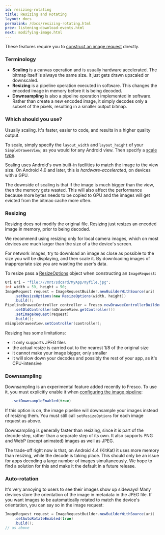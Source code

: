 ```yaml
---
id: resizing-rotating
title: Resizing and Rotating
layout: docs
permalink: /docs/resizing-rotating.html
prev: listening-download-events.html
next: modifying-image.html
---
```


These features require you to [construct an image request](using-controllerbuilder.html#ImageRequest) directly.

### Terminology

- **Scaling** is a canvas operation and is usually hardware accelerated. The bitmap itself is always the same size. It just gets drawn upscaled or downscaled.
- **Resizing** is a pipeline operation executed in software. This changes the encoded image in memory before it is being decoded.
- **Downsampling** is also a pipeline operation implemented in software. Rather than create a new encoded image, it simply decodes only a subset of the pixels, resulting in a smaller output bitmap.

### Which should you use?

Usually scaling. It's faster, easier to code, and results in a higher quality output.

To scale, simply specify the `layout_width` and `layout_height` of your `SimpleDraweeView`, as you would for any Android view. Then specify a [scale type](scaling.html).

Scaling uses Android's own built-in facilities to match the image to the view size. On Android 4.0 and later, this is *hardware-accelerated*, on devices with a GPU. 

The downside of scaling is that if the image is much bigger than the view, then the memory gets wasted. This will also affect the performance because more bytes needs to be copied to GPU and the images will get evicted from the bitmao cache more often.

### Resizing

Resizing does not modify the original file. Resizing just resizes an encoded image in memory, prior to being decoded.

We recommend using resizing only for local camera images, which on most devices are much larger than the size of a the device's screen.

For network images, try to download an image as close as possible to the size you will be displaying, and then scale it. By downloading images of inappropriate size you are wasting the user's data.

To resize pass a [ResizeOptions](../javadoc/reference/com/facebook/imagepipeline/common/ResizeOptions.html) object when constructing an `ImageRequest`:

```java
Uri uri = "file:///mnt/sdcard/MyApp/myfile.jpg";
int width = 50, height = 50;
ImageRequest request = ImageRequestBuilder.newBuilderWithSource(uri)
    .setResizeOptions(new ResizeOptions(width, height))
    .build();
PipelineDraweeController controller = Fresco.newDraweeControllerBuilder()
    .setOldController(mDraweeView.getController())
    .setImageRequest(request)
    .build();
mSimpleDraweeView.setController(controller);
```

Resizing has some limitations:
* it only supports JPEG files
* the actual resize is carried out to the nearest 1/8 of the original size
* it cannot make your image bigger, only smaller
* it will slow down your decodes and possibly the rest of your app, as it's CPU-intensive

### Downsampling

Downsampling is an experimental feature added recently to Fresco. To use it, you must explicitly enable it when [configuring the image pipeline](configure-image-pipeline.html#_):

```java
   .setDownsampleEnabled(true)
```

If this option is on, the image pipeline will downsample your images instead of resizing them. You must still call `setResizeOptions` for each image request as above.

Downsampling is generally faster than resizing, since it is part of the decode step, rather than a separate step of its own. It also supports PNG and WebP (except animated) images as well as JPEG.

The trade-off right now is that, on Android 4.4 (KitKat) it uses more memory than resizing, while the decode is taking place. This should only be an issue for apps decoding a large number of images simultaneously. We hope to find a solution for this and make it the default in a future release.

### <a name="rotate"></a>Auto-rotation

It's very annoying to users to see their images show up sideways! Many devices store the orientation of the image in metadata in the JPEG file. If you want images to be automatically rotated to match the device's orientation, you can say so in the image request:

```java
ImageRequest request = ImageRequestBuilder.newBuilderWithSource(uri)
    .setAutoRotateEnabled(true)
    .build();
// as above
```
